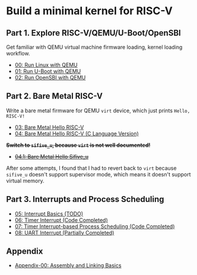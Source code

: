 # Build a minimal kernel for RISC-V

## Part 1. Explore RISC-V/QEMU/U-Boot/OpenSBI

Get familiar with QEMU virtual machine firmware loading, kernel loading workflow.

- [00: Run Linux with QEMU](/00-Run-Linux-With-QEMU)  
- [01: Run U-Boot with QEMU](/01-Run-U-Boot-With-QEMU)  
- [02: Run OpenSBI with QEMU](/02-Run-OpenSBI-With-QEMU)  

## Part 2. Bare Metal RISC-V

Write a bare metal firmware for QEMU `virt` device, which just prints `Hello, RISC-V!`  

- [03: Bare Metal Hello RISC-V](/03-Bare-Metal-Hello-RISC-V)  
- [04: Bare Metal Hello RISC-V (C Language Version)](/04-Bare-Metal-C-Language)

**~~Switch to `sifive_u`, because `virt` is not well documented!~~**

- ~~[04.1: Bare Metal Hello Sifive_u](/04.1-Bare-Metal-Sifive_u)~~

After some attempts, I found that I had to revert back to `virt` because `sifive_u` doesn't support supervisor mode, which means it doesn't support virtual memory.  

## Part 3. Interrupts and Process Scheduling

- [05: Interrupt Basics (TODO)](/05-Interrupt-Basics)  
- [06: Timer Interrupt (Code Completed)](/06-Timer-Interrupt)  
- [07: Timer Interrupt-based Process Scheduling (Code Completed)](/07-Simple-Process-Scheduling)  
- [08: UART Interrupt (Partially Completed)](/08-UART-Interrupt)  

## Appendix
- [Appendix-00: Assembly and Linking Basics](/Appendix-00-Assembly-and-Linking/README.md)
